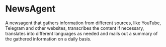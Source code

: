 # NewsAgent
A newsagent that gathers information from different sources, like YouTube, Telegram and other websites, transcribes the content if necessary, translates into different languages as needed and mails out a summary of the gathered information on a daily basis.
